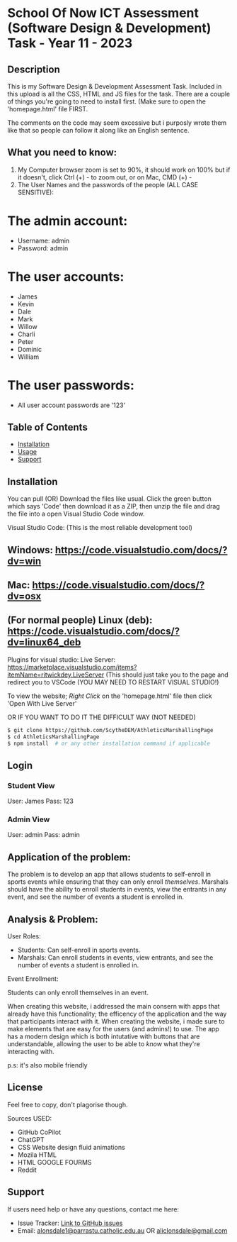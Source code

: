 # School Of Now ICT Assessment (Software Design & Development) Task - Year 11 - 2023 

## Description

This is my Software Design & Development Assessment Task. Included in this upload is all the CSS, HTML and JS files for the task. There are a couple of things you're going to need to install first. (Make sure to open the 'homepage.html' file FIRST. 

The comments on the code may seem excessive but i purposly wrote them like that so people can follow it along like an English sentence. 


## What you need to know:

1. My Computer browser zoom is set to 90%, it should work on 100% but if it doesn't, click Ctrl (+) - to zoom out, or on Mac, CMD (+) -
2. The User Names and the passwords of the people (ALL CASE SENSITIVE):

# The admin account: 
- Username: admin
- Password: admin

# The user accounts:
- James
- Kevin
- Dale
- Mark
- Willow
- Charli
- Peter
- Dominic
- William

# The user passwords:
- All user account passwords are '123'



## Table of Contents

- [Installation](#installation)
- [Usage](#usage)
- [Support](#support)

## Installation

You can pull (OR) Download the files like usual. Click the green button which says 'Code' then download it as a ZIP, then unzip the file and drag the file into a open Visual Studio Code window. 

Visual Studio Code: (This is the most reliable development tool)
## Windows: https://code.visualstudio.com/docs/?dv=win
## Mac: https://code.visualstudio.com/docs/?dv=osx
## (For normal people) Linux (deb): https://code.visualstudio.com/docs/?dv=linux64_deb

Plugins for visual studio:
Live Server: https://marketplace.visualstudio.com/items?itemName=ritwickdey.LiveServer
(This should just take you to the page and redirect you to VSCode (YOU MAY NEED TO RESTART VISUAL STUDIO!)

To view the website; *Right Click* on the 'homepage.html' file then click 'Open With Live Server'



OR IF YOU WANT TO DO IT THE DIFFICULT WAY (NOT NEEDED)
```bash
$ git clone https://github.com/ScytheDEM/AthleticsMarshallingPage
$ cd AthleticsMarshallingPage
$ npm install  # or any other installation command if applicable
```

## Login
### Student View
User: James
Pass: 123

### Admin View
User: admin
Pass: admin

## Application of the problem:

The problem is to develop an app that allows students to self-enroll in sports events while ensuring that they can only enroll *themselves*. Marshals should have the ability to enroll students in events, view the entrants in any event, and see the number of events a student is enrolled in. 


## Analysis & Problem:

User Roles:

- Students: Can self-enroll in sports events.
- Marshals: Can enroll students in events, view entrants, and see the number of events a student is enrolled in.

Event Enrollment:

Students can only enroll themselves in an event.

When creating this website, i addressed the main consern with apps that already have this functionality; the efficency of the application and the way that participants interact with it. When creating the website, i made sure to make elements that are easy for the users (and admins!) to use. The app has a modern design which is both intutative with buttons that are understandable, allowing the user to be able to *know* what they're interacting with. 

p.s: it's also mobile friendly 


## License

Feel free to copy, don't plagorise though. 

Sources USED:
- GitHub CoPilot
- ChatGPT
- CSS Website design fluid animations
- Mozila HTML
- HTML GOOGLE FOURMS
- Reddit

## Support

If users need help or have any questions, contact me here:

- Issue Tracker: [Link to GitHub issues](https://github.com/ScytheDEM/AthleticsMarshallingPage/issues)
- Email: alonsdale1@parrastu.catholic.edu.au OR aliclonsdale@gmail.com
